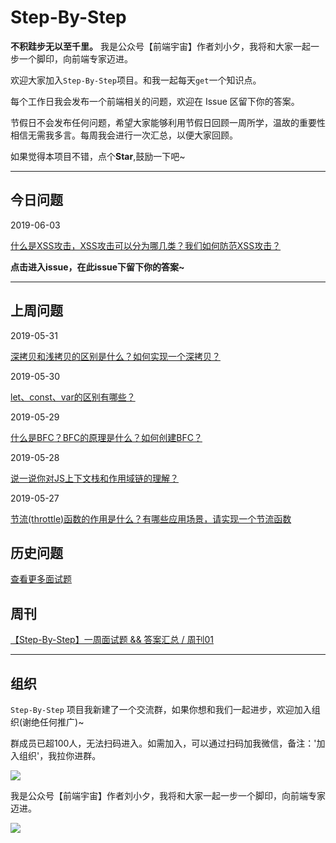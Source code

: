 # Step-By-Step

**不积跬步无以至千里。** 我是公众号【前端宇宙】作者刘小夕，我将和大家一起一步一个脚印，向前端专家迈进。


欢迎大家加入`Step-By-Step`项目。和我一起每天`get`一个知识点。

每个工作日我会发布一个前端相关的问题，欢迎在 Issue 区留下你的答案。

节假日不会发布任何问题，希望大家能够利用节假日回顾一周所学，温故的重要性相信无需我多言。每周我会进行一次汇总，以便大家回顾。

如果觉得本项目不错，点个**Star**,鼓励一下吧~
___


## 今日问题

2019-06-03

[什么是XSS攻击，XSS攻击可以分为哪几类？我们如何防范XSS攻击？](https://github.com/YvetteLau/Step-By-Step/issues/18)


**点击进入issue，在此issue下留下你的答案~**

___


## 上周问题

2019-05-31

[深拷贝和浅拷贝的区别是什么？如何实现一个深拷贝？](https://github.com/YvetteLau/Step-By-Step/issues/17)

2019-05-30

[let、const、var的区别有哪些？](https://github.com/YvetteLau/Step-By-Step/issues/16)

2019-05-29

[什么是BFC？BFC的原理是什么？如何创建BFC？](https://github.com/YvetteLau/Step-By-Step/issues/15)


2019-05-28

[说一说你对JS上下文栈和作用域链的理解？](https://github.com/YvetteLau/Step-By-Step/issues/14)

2019-05-27

[节流(throttle)函数的作用是什么？有哪些应用场景，请实现一个节流函数](https://github.com/YvetteLau/Step-By-Step/issues/12)



## 历史问题

[查看更多面试题](https://github.com/YvetteLau/Step-By-Step/blob/master/summary/index.md)

## 周刊

[【Step-By-Step】一周面试题 && 答案汇总 / 周刊01](https://juejin.im/post/5cea6e5fe51d45775e33f4de)


____

## 组织

`Step-By-Step` 项目我新建了一个交流群，如果你想和我们一起进步，欢迎加入组织(谢绝任何推广)~

群成员已超100人，无法扫码进入。如需加入，可以通过扫码加我微信，备注：'加入组织'，我拉你进群。

![](https://user-gold-cdn.xitu.io/2019/5/23/16ae3ebbe3f15f12?w=243&h=245&f=jpeg&s=36789)


我是公众号【前端宇宙】作者刘小夕，我将和大家一起一步一个脚印，向前端专家迈进。

![](https://m.360buyimg.com/njmobilecms/jfs/t30304/185/1406001686/147216/4ef9d44e/5cde9687N8f2c3e61.png)
